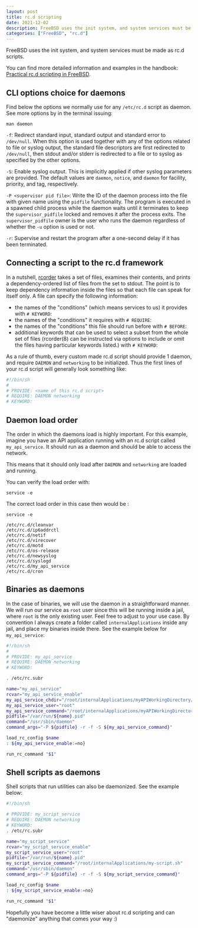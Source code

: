 ```yaml
---
layout: post
title: rc.d scripting
date: 2021-12-02
description: FreeBSD uses the init system, and system services must be made as rc.d scripts
categories: ["FreeBSD", "rc.d"]
---
```


FreeBSD uses the init system, and system services must be made as rc.d scripts.

You can find more detailed information and examples in the handbook: [Practical rc.d scripting in FreeBSD](https://docs.freebsd.org/en/articles/rc-scripting/).

## CLI options choice for daemons

Find below the options we normally use for any `/etc/rc.d` script as daemon. See more options by in the terminal issuing:
```
man daemon
```

`-f`: Redirect standard input, standard output and standard error to `/dev/null`.  When this option is used together with any of the options related to file or syslog output, the standard file descriptors are first redirected to `/dev/null`, then stdout and/or stderr is redirected to a file or to syslog as specified by the other options.

`-S`: Enable syslog output.  This is implicitly applied if other syslog parameters are provided.  The default values are `daemon`, `notice`, and `daemon` for facility, priority, and tag, respectively.

`-P <supervisor pid file>`:  Write the ID of the daemon process into the file with given name using the `pidfile` functionality.  The program is executed in a spawned child process while the daemon waits until it terminates to keep the `supervisor_pidfile` locked and removes it after the process exits.  The `supervisor_pidfile` owner is the user who runs the daemon regardless of whether the `-u` option is used or not.

`-r`: Supervise and restart the program after a one-second delay if it has been terminated.

## Connecting a script to the rc.d framework

In a nutshell, [rcorder](https://www.freebsd.org/cgi/man.cgi?query=rcorder&sektion=8&format=html) takes a set of files, examines their contents, and prints a dependency-ordered list of files from the set to stdout. The point is to keep dependency information inside the files so that each file can speak for itself only. A file can specify the following information:

- the names of the "conditions" (which means services to us) it provides with `# KEYWORD`:
- the names of the "conditions" it requires with `# REQUIRE`:
- the names of the "conditions" this file should run before with `# BEFORE`:
- additional keywords that can be used to select a subset from the whole set of files (rcorder(8) can be instructed via options to include or omit the files having particular keywords listed.) with `# KEYWORD`:

As a rule of thumb, every custom made rc.d script should provide 1 daemon, and require `DAEMON` and `networking` to be initialized. Thus the first lines of your rc.d script will generally look something like:
```sh
#!/bin/sh
#
# PROVIDE: <name of this rc.d script>
# REQUIRE: DAEMON networking
# KEYWORD:
```

## Daemon load order

The order in which the daemons load is highly important. For this example, imagine you have an API application running with an rc.d script called `my_api_service`. It should run as a daemon and should be able to access the network.

This means that it should only load after `DAEMON` and `networking` are loaded and running.

You can verify the load order with:
```
service -e
```

The correct load order in this case then would be : 
```
service -e

/etc/rc.d/cleanvar
/etc/rc.d/ip6addrctl
/etc/rc.d/netif
/etc/rc.d/virecover
/etc/rc.d/motd
/etc/rc.d/os-release
/etc/rc.d/newsyslog
/etc/rc.d/syslogd
/etc/rc.d/my_api_service
/etc/rc.d/cron
```

## Binaries as daemons

In the case of binaries, we will use the daemon in a straightforward manner. We will run our service as `root` user since this will be running inside a jail, where `root` is the only existing user. Feel free to adjust to your use case.
By convention I always create a folder called `internalApplications` inside any jail, and place my binaries inside there.
See the example below for `my_api_service`:
```sh
#!/bin/sh
#
# PROVIDE: my_api_service
# REQUIRE: DAEMON networking
# KEYWORD:

. /etc/rc.subr

name="my_api_service"
rcvar="my_api_service_enable"
my_api_service_chdir="/root/internalApplications/myAPIWorkingDirectory/"
my_api_service_user="root"
my_api_service_command="/root/internalApplications/myAPIWorkingDirectory/app"
pidfile="/var/run/${name}.pid"
command="/usr/sbin/daemon"
command_args="-P ${pidfile} -r -f -S ${my_api_service_command}"

load_rc_config $name
: ${my_api_service_enable:=no}

run_rc_command "$1"
```

## Shell scripts as daemons

Shell scripts that run utilities can also be daemonized. See the example below:
```sh
#!/bin/sh

# PROVIDE: my_script_service
# REQUIRE: DAEMON networking
# KEYWORD:
. /etc/rc.subr

name="my_script_service"
rcvar="my_script_service_enable"
my_script_service_user="root"
pidfile="/var/run/${name}.pid"
my_script_service_command="/root/internalApplications/my-script.sh"
command="/usr/sbin/daemon"
command_args="-P ${pidfile} -r -f -S ${my_script_service_command}"

load_rc_config $name
: ${my_script_service_enable:=no}

run_rc_command "$1"
```

Hopefully you have become a little wiser about rc.d scripting and can "daemonize" anything that comes your way :)
